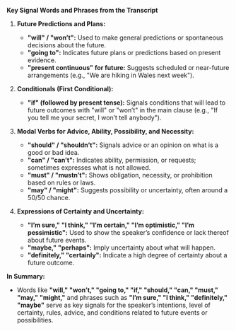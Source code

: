 **Key Signal Words and Phrases from the Transcript**

1. **Future Predictions and Plans:**
    
    - **"will" / "won’t":** Used to make general predictions or spontaneous decisions about the future.
    - **"going to":** Indicates future plans or predictions based on present evidence.
    - **"present continuous" for future:** Suggests scheduled or near-future arrangements (e.g., "We are hiking in Wales next week").
2. **Conditionals (First Conditional):**
    
    - **"if" (followed by present tense):** Signals conditions that will lead to future outcomes with "will" or "won’t" in the main clause (e.g., "If you tell me your secret, I won’t tell anybody").
3. **Modal Verbs for Advice, Ability, Possibility, and Necessity:**
    
    - **"should" / "shouldn’t":** Signals advice or an opinion on what is a good or bad idea.
    - **"can" / "can’t":** Indicates ability, permission, or requests; sometimes expresses what is not allowed.
    - **"must" / "mustn’t":** Shows obligation, necessity, or prohibition based on rules or laws.
    - **"may" / "might":** Suggests possibility or uncertainty, often around a 50/50 chance.
4. **Expressions of Certainty and Uncertainty:**
    
    - **"I’m sure," "I think," "I’m certain," "I’m optimistic," "I’m pessimistic":** Used to show the speaker’s confidence or lack thereof about future events.
    - **"maybe," "perhaps":** Imply uncertainty about what will happen.
    - **"definitely," "certainly":** Indicate a high degree of certainty about a future outcome.

**In Summary:**

- Words like **"will," "won’t," "going to," "if," "should," "can," "must," "may," "might,"** and phrases such as **"I’m sure," "I think," "definitely," "maybe"** serve as key signals for the speaker’s intentions, level of certainty, rules, advice, and conditions related to future events or possibilities.